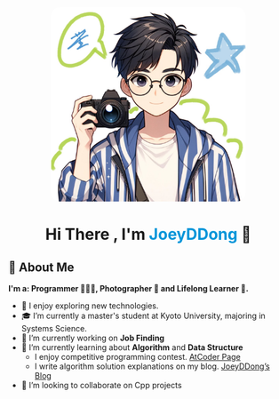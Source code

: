 <p align="center">
  <img 
    src="./assets/IMG_0325.JPG" 
    height="350px" 
    width ="350px" 
    alt=""
    style="border-radius: 15px;" 
  />
</p>

<h1 align="Center">  Hi There , I'm <span style="color:#0095d9">JoeyDDong</span> 👋</h1>



## 📁 About Me

**I'm a: Programmer 🧑🏻‍💻, Photographer 📸 and Lifelong Learner 📖.**

- 🤔 I enjoy exploring new technologies.
- 🎓 I’m currently a master's student at Kyoto University, majoring in Systems Science.
- 💼 I’m currently working on **Job Finding**
- 🌱 I’m currently learning about **Algorithm** and **Data Structure**
  - I enjoy competitive programming contest.  [AtCoder Page]( https://atcoder.jp/users/JoeyDDong)
  - I write algorithm solution explanations on my blog. [JoeyDDong’s Blog](https://joeyddong.top/)
- 👯 I’m looking to collaborate on Cpp projects

